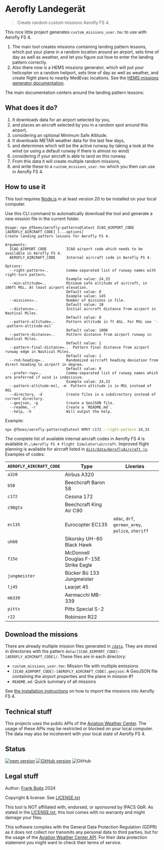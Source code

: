 # Aerofly Landegerät

> Create random custom missions Aerofly FS 4.

This nice little project generates `custom_missions_user.tmc` to use with Aerofly FS 4.

1. The main tool creates missions containing landing pattern lessons, which put your plane in a random location around an airport, sets time of day as well as weather, and let you figure out how to enter the landing pattern correctly.
2. Also there now is a HEMS missions generator, which will put your helicopter on a random heliport, sets time of day as well as weather, and create flight plans to nearby MedEvac locations. See the [HEMS missions generator documentation](docs/hems.md).

The main documentation centers around the landing pattern lessons:

## What does it do?

1. It downloads data for an airport selected by you,
2. and places an aircraft selected by you in a random spot around this airport,
3. considering an optional Minimum Safe Altitude.
4. It downloads METAR weather data for the last few days,
5. and determines which will be the active runway by taking a look at the wind (or using a default runway if there is almost no wind)
6. considering if your aircraft is able to land on this runway.
7. From this data it will create multiple random missions,
8. and write these to a `custom_missions_user.tmc` which you then can use in Aerofly FS 4.

## How to use it

This tool requires [Node.js](https://nodejs.org/en) in at least version 20 to be installed on your local computer.

Use this CLI command to automatically download the tool and generate a new mission file in the current folder.

```
Usage: npx @fboes/aerofly-patterns@latest ICAO_AIRPORT_CODE [AEROFLY_AIRCRAFT_CODE] [...options]
Create landing pattern lessons for Aerofly FS 4.

Arguments:
  ICAO_AIRPORT_CODE         ICAO airport code which needs to be available in Aerofly FS 4.
  AEROFLY_AIRCRAFT_CODE     Internal aircraft code in Aerofly FS 4.

Options:
  --right-pattern=..        Comma-separated list of runway names with right-turn pattern.
                            Example value: 24,33
  --min-altitude=..         Minimum safe altitude of aircraft, in 100ft MSL. At least airport elevation.
                            Default value: 0
                            Example value: 145
  --missions=..             Number of missions in file.
                            Default value: 10
  --distance=..             Initial aircraft distance from airport in Nautical Miles.
                            Default value: 8
  --pattern-altitude=..     Pattern altitude in ft AGL. For MSL see `--pattern-altitude-msl`
                            Default value: 1000
  --pattern-distance=..     Pattern distance from airport runway in Nautical Miles.
                            Default value: 1
  --pattern-final-distance=..  Pattern final distance from airport runway edge in Nautical Miles.
                            Default value: 1
  --rnd-heading=..          Randomized aircraft heading deviation from direct heading to airport in degree.
                            Default value: 0
  --prefer-rwy=..           Comma-separated list of runway names which are preferred if wind is indecisive.
                            Example value: 24,33
  --pattern-altitude-msl, -m  Pattern altitude is in MSL instead of AGL
  --directory, -d           Create files in a subdirectory instead of current directory.
  --geojson, -g             Create a GeoJSON file.
  --readme, -r              Create a `README.md`.
  --help, -h                Will output the help.
```

Example:

```bash
npx @fboes/aerofly-patterns@latest KMVY c172 --right-pattern 24,33
```

The complete list of available internal aircraft codes in Aerofly FS 4 is available in `…\Aerofly FS 4 Flight Simulator\aircraft`. Improved flight planning is available for aircraft listed in [`dist/data/AeroflyAircraft.js`](./dist/data/AeroflyAircraft.js). Examples of codes:

| `AEROFLY_AIRCRAFT_CODE` | Type                                 | Liveries                                          |
| ----------------------- | ------------------------------------ | ------------------------------------------------- |
| `a320`                  | Airbus A320                          |                                                   |
| `b58`                   | Beechcraft Baron 58                  |                                                   |
| `c172`                  | Cessna 172                           |                                                   |
| `c90gtx`                | Beechcraft King Air C90              |                                                   |
| `ec135`                 | Eurocopter EC135                     | `adac`, `drf`, `german_army`, `police`, `sheriff` |
| `uh60`                  | Sikorsky UH-60 Black Hawk            |                                                   |
| `f15e`                  | McDonnell Douglas F-15E Strike Eagle |                                                   |
| `jungmeister`           | Bücker Bü 133 Jungmeister            |                                                   |
| `lj45`                  | Learjet 45                           |                                                   |
| `mb339`                 | Aermacchi MB-339                     |                                                   |
| `pitts`                 | Pitts Special S-2                    |                                                   |
| `r22`                   | Robinson R22                         |                                                   |

## Download the missions

There are already multiple mission files generated in [`/data`](./data/). They are stored in directories with the pattern `data/[ICAO_AIRPORT_CODE]-[AEROFLY_AIRCRAFT_CODE]/`. These files are in each directory:

- `custom_missions_user.tmc`: Mission file with multiple emissions
- `[ICAO_AIRPORT_CODE]-[AEROFLY_AIRCRAFT_CODE].geojson`: A GeoJSON file containing the airport properties and the plane in mission #1
- `README.md`: Quick summary of all missions

See [the installation instructions](https://fboes.github.io/aerofly-missions/docs/generic-installation.html) on how to import the missions into Aerofly FS 4.

## Technical stuff

This projects uses the public APIs of the [Aviation Weather Center](https://aviationweather.gov/). The usage of these APIs may be restricted or blocked on your local computer. The data may also be incoherent with your local state of Aerofly FS 4.

## Status

[![npm version](https://badge.fury.io/js/@fboes%2Faerofly-patterns.svg)](https://badge.fury.io/js/@fboes%2Faerofly-patterns)
[![GitHub version](https://badge.fury.io/gh/fboes%2Faerofly-patterns.svg)](https://badge.fury.io/gh/fboes%2Faerofly-patterns)
![GitHub](https://img.shields.io/github/license/fboes/aerofly-patterns.svg)

## Legal stuff

Author: [Frank Boës](https://3960.org/) 2024

Copyright & license: See [LICENSE.txt](LICENSE.txt)

This tool is NOT affiliated with, endorsed, or sponsored by IPACS GbR. As stated in the [LICENSE.txt](LICENSE.txt), this tool comes with no warranty and might damage your files.

This software complies with the General Data Protection Regulation (GDPR) as it does not collect nor transmits any personal data to third parties, but for the usage of the [Aviation Weather Center API](https://aviationweather.gov/). For their data protection statement you might want to check their terms of service.
